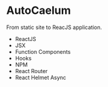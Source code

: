 # AutoCaelum

From static site to ReacJS application.

- ReactJS
- JSX
- Function Components
- Hooks
- NPM
- React Router
- React Helmet Async

